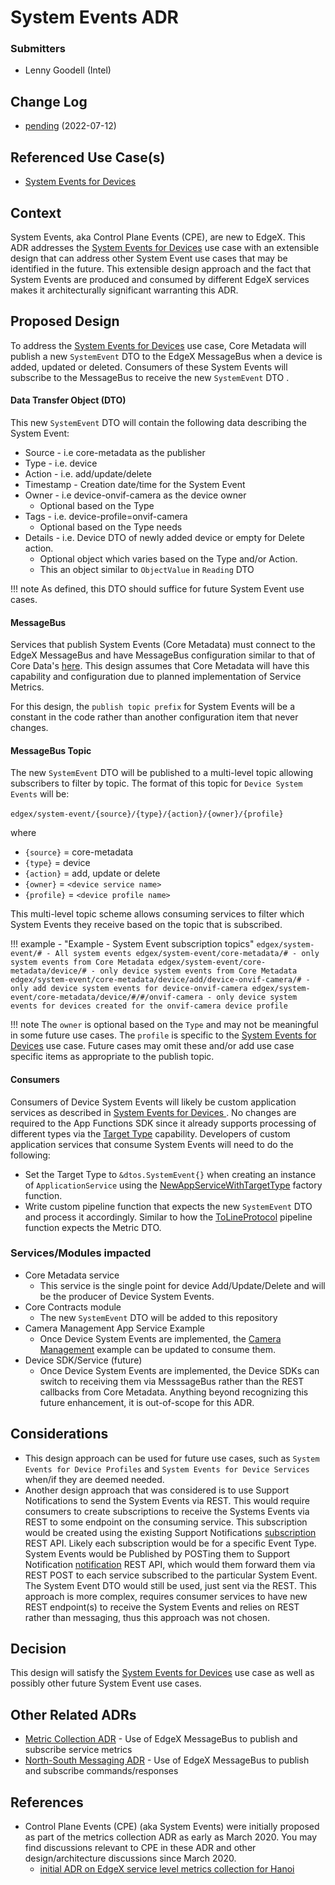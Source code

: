 # System Events ADR
### Submitters
- Lenny Goodell (Intel)

## Change Log
- [pending](https://github.com/edgexfoundry/edgex-docs/pull/795) (2022-07-12)

## Referenced Use Case(s)
- [System Events for Devices ](https://docs.edgexfoundry.org/2.3/design/ucr/0001-System-Events-for-Devices/)

## Context
System Events, aka Control Plane Events (CPE), are new to EdgeX. This ADR addresses the [System Events for Devices](https://docs.edgexfoundry.org/2.3/design/ucr/0001-System-Events-for-Devices/) use case with an extensible design that can address other System Event use cases that may be identified in the future. This extensible design approach and the fact that System Events are produced and consumed by different EdgeX services makes it architecturally significant warranting this ADR.

## Proposed Design
To address the [System Events for Devices](https://docs.edgexfoundry.org/2.3/design/ucr/0001-System-Events-for-Devices/) use case, Core Metadata will publish a new `SystemEvent` DTO to the EdgeX MessageBus when a device is added, updated or deleted. Consumers of these System Events will subscribe to the MessageBus to receive the new `SystemEvent` DTO .

#### Data Transfer Object (DTO)

This new `SystemEvent` DTO will contain the following data describing the System Event:

- Source - i.e core-metadata as the publisher
- Type - i.e. device
- Action - i.e. add/update/delete
- Timestamp - Creation date/time for the System Event
- Owner - i.e device-onvif-camera as the device owner
    - Optional based on the Type
- Tags - i.e. device-profile=onvif-camera
    - Optional based on the Type needs
- Details - i.e. Device DTO of newly added device or empty for Delete action.
    - Optional object which varies based on the Type and/or Action. 
    - This an object similar to `ObjectValue` in `Reading` DTO

!!! note
    As defined, this DTO should suffice for future System Event use cases.  

#### MessageBus 

Services that publish System Events (Core Metadata) must connect to the EdgeX MessageBus and have MessageBus configuration similar to that of Core Data's [here](https://github.com/edgexfoundry/edgex-go/blob/v2.2.0/cmd/core-data/res/configuration.toml#L53-L74). This design assumes that Core Metadata will have this capability and configuration due to planned implementation of Service Metrics. 

For this design, the `publish topic prefix` for System Events will be a constant in the code rather than another configuration item that never changes.

#### MessageBus Topic

The new `SystemEvent` DTO will be published to a multi-level topic allowing subscribers to filter by topic. The format of this topic for `Device System Events` will be:

​		`edgex/system-event/{source}/{type}/{action}/{owner}/{profile}`

where 

- `{source}` = core-metadata
- `{type}` = device
- `{action}` = add, update or delete
- `{owner}` = `<device service name>`
- `{profile}` = `<device profile name>`

This multi-level topic scheme allows consuming services to filter which System Events they receive based on the topic that is subscribed.

!!! example - "Example - System Event subscription topics"
    ```
    edgex/system-event/# - All system events
    edgex/system-event/core-metadata/# - only system events from Core Metadata
    edgex/system-event/core-metadata/device/# - only device system events from Core Metadata
    edgex/system-event/core-metadata/device/add/device-onvif-camera/# - only add device system events for device-onvif-camera
    edgex/system-event/core-metadata/device/#/#/onvif-camera - only device system events for devices created for the onvif-camera device profile
    ```

!!! note
    The `owner` is optional based on the `Type` and may not be meaningful in some future use cases. The `profile` is specific to the [System Events for Devices](https://docs.edgexfoundry.org/2.3/design/ucr/0001-System-Events-for-Devices/) use case. Future cases may omit these and/or add use case specific items as appropriate to the publish topic.

#### Consumers

Consumers of Device System Events will likely be custom application services as described in [System Events for Devices ](https://docs.edgexfoundry.org/2.3/design/ucr/0001-System-Events-for-Devices/). No changes are required to the App Functions SDK since it already supports processing of different types via the [Target Type](https://docs.edgexfoundry.org/2.2/microservices/application/AdvancedTopics/#target-type) capability. Developers of custom application services  that consume System Events will need to do the following:

- Set the Target Type to `&dtos.SystemEvent{}` when creating an instance of `ApplicationService` using the [NewAppServiceWithTargetType](https://docs.edgexfoundry.org/2.2/microservices/application/ApplicationServiceAPI/#newappservicewithtargettype) factory function.
- Write custom pipeline function that expects the new `SystemEvent` DTO and process it accordingly.  Similar to how the [ToLineProtocol](https://docs.edgexfoundry.org/2.2/microservices/application/BuiltIn/#tolineprotocol) pipeline function expects the Metric DTO.

### Services/Modules impacted

- Core Metadata service
    - This service is the single point for device Add/Update/Delete and will be the producer of Device System Events.
- Core Contracts module
    - The new `SystemEvent` DTO will be added to this repository
- Camera Management App Service Example
    - Once Device System Events are implemented, the [Camera Management](https://github.com/edgexfoundry/edgex-examples/tree/main/application-services/custom/camera-management) example can be updated to consume them.
- Device SDK/Service (future)
    - Once Device System Events are implemented, the Device SDKs can switch to receiving them via MesssageBus rather than the REST callbacks from Core Metadata. Anything beyond recognizing this future enhancement, it is out-of-scope for this ADR.


## Considerations
- This design approach can be used for future use cases, such as `System Events for Device Profiles` and `System Events for Device Services` when/if they are deemed needed.
-  Another design approach that was considered is to use Support Notifications to send the System Events via REST. This would require consumers to create subscriptions to receive the Systems Events via REST to some endpoint on the consuming service. This subscription would be created using the existing Support Notifications [subscription](https://app.swaggerhub.com/apis/EdgeXFoundry1/support-notifications/2.2.0#/default/post_subscription) REST API. Likely each subscription would be for a specific Event Type. System Events would be Published by POSTing them to Support Notification [notification](https://app.swaggerhub.com/apis/EdgeXFoundry1/support-notifications/2.2.0#/default/post_notification) REST API, which would them forward them via REST POST to each service subscribed to the particular System Event. The System Event DTO would still be used, just sent via the REST. This approach is more complex, requires consumer services to have new REST endpoint(s) to receive the System Events and relies on REST rather than messaging, thus this approach was not chosen.

## Decision
This design will satisfy the  [System Events for Devices](https://docs.edgexfoundry.org/2.3/design/ucr/0001-System-Events-for-Devices/) use case as well as possibly other future System Event use cases.

## Other Related ADRs
- [Metric Collection ADR](https://docs.edgexfoundry.org/2.2/design/adr/0006-Metrics-Collection/) - Use of EdgeX MessageBus to publish and subscribe service metrics
- [North-South Messaging ADR](https://docs.edgexfoundry.org/2.2/design/adr/0023-North-South-Messaging/) - Use of EdgeX MessageBus to publish and subscribe commands/responses

## References
- Control Plane Events (CPE) (aka System Events) were initially proposed as part of the metrics collection ADR as early as March 2020. You may find discussions relevant to CPE in these ADR and other design/architecture discussions since March 2020.
  - [initial ADR on EdgeX service level metrics collection for Hanoi](https://github.com/edgexfoundry/edgex-docs/pull/97)